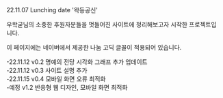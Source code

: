 22.11.07 Lunching date '왁등공신'

우왁굳님의 소중한 후원자분들을 멋들어진 사이트에 정리해보고자 시작한 프로젝트입니다.

이 페이지에는 네이버에서 제공한 나눔 고딕 글꼴이 적용되어 있습니다.

-22.11.12 v0.2 명예의 전당 시각화 그래프 추가 업데이트<br>
-22.11.12 v0.3 사이트 설명 추가<br>
-22.11.15 v0.4 모바일 화면 오류 최적화<br>
-예정 v1.2 반응형 웹 디자인, 모바일 화면 최적화
